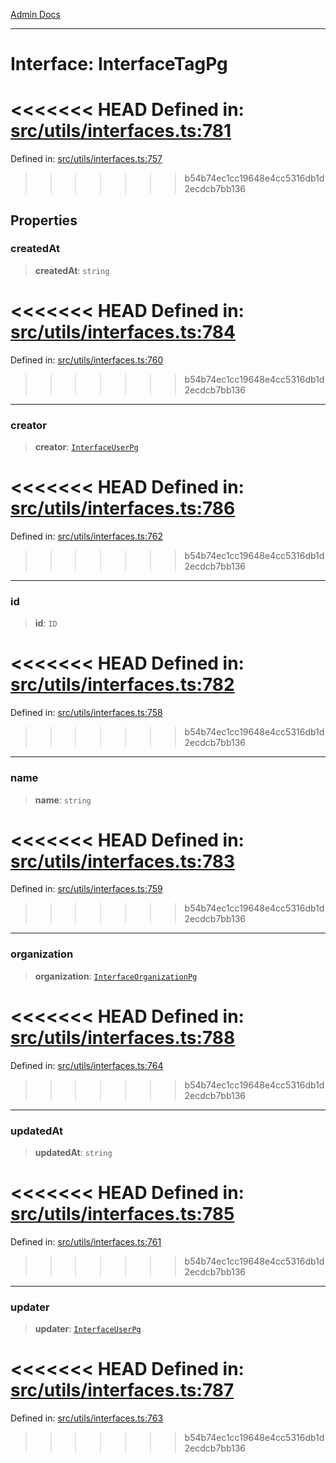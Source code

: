 [Admin Docs](/)

***

# Interface: InterfaceTagPg

<<<<<<< HEAD
Defined in: [src/utils/interfaces.ts:781](https://github.com/PalisadoesFoundation/talawa-admin/blob/main/src/utils/interfaces.ts#L781)
=======
Defined in: [src/utils/interfaces.ts:757](https://github.com/PalisadoesFoundation/talawa-admin/blob/main/src/utils/interfaces.ts#L757)
>>>>>>> b54b74ec1cc19648e4cc5316db1d2ecdcb7bb136

## Properties

### createdAt

> **createdAt**: `string`

<<<<<<< HEAD
Defined in: [src/utils/interfaces.ts:784](https://github.com/PalisadoesFoundation/talawa-admin/blob/main/src/utils/interfaces.ts#L784)
=======
Defined in: [src/utils/interfaces.ts:760](https://github.com/PalisadoesFoundation/talawa-admin/blob/main/src/utils/interfaces.ts#L760)
>>>>>>> b54b74ec1cc19648e4cc5316db1d2ecdcb7bb136

***

### creator

> **creator**: [`InterfaceUserPg`](InterfaceUserPg.md)

<<<<<<< HEAD
Defined in: [src/utils/interfaces.ts:786](https://github.com/PalisadoesFoundation/talawa-admin/blob/main/src/utils/interfaces.ts#L786)
=======
Defined in: [src/utils/interfaces.ts:762](https://github.com/PalisadoesFoundation/talawa-admin/blob/main/src/utils/interfaces.ts#L762)
>>>>>>> b54b74ec1cc19648e4cc5316db1d2ecdcb7bb136

***

### id

> **id**: `ID`

<<<<<<< HEAD
Defined in: [src/utils/interfaces.ts:782](https://github.com/PalisadoesFoundation/talawa-admin/blob/main/src/utils/interfaces.ts#L782)
=======
Defined in: [src/utils/interfaces.ts:758](https://github.com/PalisadoesFoundation/talawa-admin/blob/main/src/utils/interfaces.ts#L758)
>>>>>>> b54b74ec1cc19648e4cc5316db1d2ecdcb7bb136

***

### name

> **name**: `string`

<<<<<<< HEAD
Defined in: [src/utils/interfaces.ts:783](https://github.com/PalisadoesFoundation/talawa-admin/blob/main/src/utils/interfaces.ts#L783)
=======
Defined in: [src/utils/interfaces.ts:759](https://github.com/PalisadoesFoundation/talawa-admin/blob/main/src/utils/interfaces.ts#L759)
>>>>>>> b54b74ec1cc19648e4cc5316db1d2ecdcb7bb136

***

### organization

> **organization**: [`InterfaceOrganizationPg`](InterfaceOrganizationPg.md)

<<<<<<< HEAD
Defined in: [src/utils/interfaces.ts:788](https://github.com/PalisadoesFoundation/talawa-admin/blob/main/src/utils/interfaces.ts#L788)
=======
Defined in: [src/utils/interfaces.ts:764](https://github.com/PalisadoesFoundation/talawa-admin/blob/main/src/utils/interfaces.ts#L764)
>>>>>>> b54b74ec1cc19648e4cc5316db1d2ecdcb7bb136

***

### updatedAt

> **updatedAt**: `string`

<<<<<<< HEAD
Defined in: [src/utils/interfaces.ts:785](https://github.com/PalisadoesFoundation/talawa-admin/blob/main/src/utils/interfaces.ts#L785)
=======
Defined in: [src/utils/interfaces.ts:761](https://github.com/PalisadoesFoundation/talawa-admin/blob/main/src/utils/interfaces.ts#L761)
>>>>>>> b54b74ec1cc19648e4cc5316db1d2ecdcb7bb136

***

### updater

> **updater**: [`InterfaceUserPg`](InterfaceUserPg.md)

<<<<<<< HEAD
Defined in: [src/utils/interfaces.ts:787](https://github.com/PalisadoesFoundation/talawa-admin/blob/main/src/utils/interfaces.ts#L787)
=======
Defined in: [src/utils/interfaces.ts:763](https://github.com/PalisadoesFoundation/talawa-admin/blob/main/src/utils/interfaces.ts#L763)
>>>>>>> b54b74ec1cc19648e4cc5316db1d2ecdcb7bb136
